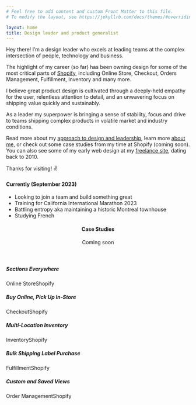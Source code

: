 ```yaml
---
# Feel free to add content and custom Front Matter to this file.
# To modify the layout, see https://jekyllrb.com/docs/themes/#overriding-theme-defaults

layout: home
title: Design leader and product generalist
---
```


Hey there! I’m a design leader who excels at leading teams at the complex intersection of people, technology and business. 

The highlight of my career (so far) has been owning design for some of the most critical parts of [Shopify](https://shopify.com), including Online Store, Checkout, Orders Management, Fulfillment, Inventory and many more. 

I believe great product design is cultivated through a deeply-held empathy for the user, relentless attention to detail, and an unwavering focus on shipping value quickly and sustainably.

As a leader my superpower is bringing a sense of stability, focus and drive to teams shipping complex products in volatile market and industry conditions.

Read more about my [approach to design and leadership](/approach), learn more [about me](/about/), or check out some case studies from my time at Shopify (coming soon). You can also see some of my early web design at my [freelance site](https://dustandmold.net), dating back to 2010.


Thanks for visiting! <span class="emoji">&#x270C;</span>


#### Currently (September 2023)

- Looking to join a team and build something great
- Training for California International Marathon 2023
- Battling entropy aka maintaining a historic Montreal townhouse
- Studying French

<header class="case-studies">
    <h4>Case Studies</h4>
    <span class="status notification">Coming soon</span>
</header>


<div class="case-study-list">
    <a>
        <h5>Sections Everywhere</h5>
        <p><span>Online Store</span>Shopify</p>
    </a>
    <a>
        <h5>Buy Online, Pick Up In&#8209;Store</h5>
        <p><span>Checkout</span>Shopify</p>
    </a>
    <a>    
        <h5>Multi&#8209;Location Inventory</h5>
        <p><span>Inventory</span>Shopify</p>
    </a>
    <a>
        <h5>Bulk Shipping Label Purchase</h5>
        <p><span>Fulfillment</span>Shopify</p>
    </a>
    <a>
        <h5>Custom and Saved Views</h5>
        <p><span>Order Management</span>Shopify</p>
    </a>
</div><!-- cast-study-list -->

